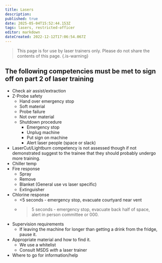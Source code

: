 ```yaml
---
title: Lasers
description: 
published: true
date: 2025-05-04T15:52:44.153Z
tags: lasers, restricted-officer
editor: markdown
dateCreated: 2022-12-12T17:06:54.067Z
---
```


> This page is for use by laser trainers only.
> Please do not share the contents of this page.
{.is-warning}

## The following competencies must be met to sign off on part 2 of laser training

* Check air assist/extraction
* Z-Probe safety
  * Hand over emergency stop
  * Soft material
  * Probe failure
  * Not over material
  * Shutdown procedure
    * Emergency stop
    * Unplug machine
    * Put sign on machine
    * Alert laser people (space or slack)
* LaserCut/Lightburn competency is not assessed though if not demonstrated suggest to the trainee that they should probably undergo more training.
* Chiller temp
* Fire response
  * Spray
  * Remove
  * Blanket (General use vs laser specific)
  * Extinguisher
* Chlorine response
  * <5 seconds - emergency stop, evacuate courtyard near vent
  * >5 seconds - emergency stop, evacuate back half of space, alert in person committee or 000.
* Supervision requirements
  * If leaving the machine for longer than getting a drink from the fridge, pause it.
* Appropriate material and how to find it.
  * We use a whitelist
  * Consult MSDS _with_ a laser trainer
* Where to go for information/help
